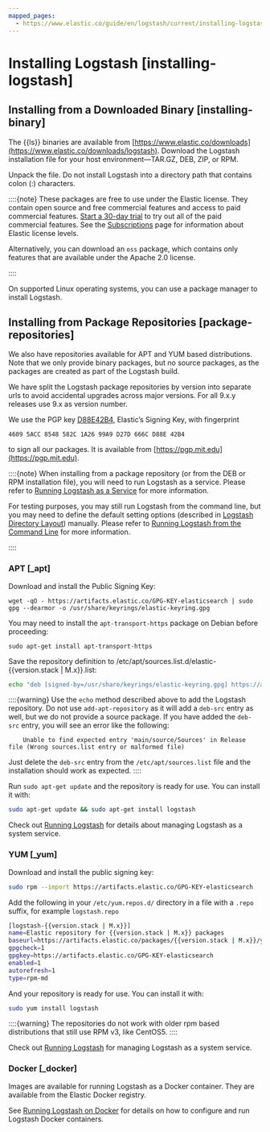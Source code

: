 ```yaml
---
mapped_pages:
  - https://www.elastic.co/guide/en/logstash/current/installing-logstash.html
---
```


# Installing Logstash [installing-logstash]


## Installing from a Downloaded Binary [installing-binary]

The {{ls}} binaries are available from [https://www.elastic.co/downloads](https://www.elastic.co/downloads/logstash). Download the Logstash installation file for your host environment—TAR.GZ, DEB, ZIP, or RPM.

Unpack the file. Do not install Logstash into a directory path that contains colon (:) characters.

::::{note}
These packages are free to use under the Elastic license. They contain open source and free commercial features and access to paid commercial features. [Start a 30-day trial](docs-content://deploy-manage/license/manage-your-license-in-self-managed-cluster.md) to try out all of the paid commercial features. See the [Subscriptions](https://www.elastic.co/subscriptions) page for information about Elastic license levels.

Alternatively, you can download an `oss` package, which contains only features that are available under the Apache 2.0 license.

::::


On supported Linux operating systems, you can use a package manager to install Logstash.


## Installing from Package Repositories [package-repositories]

We also have repositories available for APT and YUM based distributions. Note that we only provide binary packages, but no source packages, as the packages are created as part of the Logstash build.

We have split the Logstash package repositories by version into separate urls to avoid accidental upgrades across major versions. For all 9.x.y releases use 9.x as version number.

We use the PGP key [D88E42B4](https://pgp.mit.edu/pks/lookup?op=vindex&search=0xD27D666CD88E42B4), Elastic’s Signing Key, with fingerprint

```
4609 5ACC 8548 582C 1A26 99A9 D27D 666C D88E 42B4
```
to sign all our packages. It is available from [https://pgp.mit.edu](https://pgp.mit.edu).

::::{note}
When installing from a package repository (or from the DEB or RPM installation file), you will need to run Logstash as a service. Please refer to [Running Logstash as a Service](/reference/running-logstash.md) for more information.

For testing purposes, you may still run Logstash from the command line, but you may need to define the default setting options (described in [Logstash Directory Layout](/reference/dir-layout.md)) manually. Please refer to [Running Logstash from the Command Line](/reference/running-logstash-command-line.md) for more information.

::::



### APT [_apt]

Download and install the Public Signing Key:

```
wget -qO - https://artifacts.elastic.co/GPG-KEY-elasticsearch | sudo gpg --dearmor -o /usr/share/keyrings/elastic-keyring.gpg
```

You may need to install the `apt-transport-https` package on Debian before proceeding:

```
sudo apt-get install apt-transport-https
```

Save the repository definition to  /etc/apt/sources.list.d/elastic-{{version.stack | M.x}}.list:

```sh subs=true
echo "deb [signed-by=/usr/share/keyrings/elastic-keyring.gpg] https://artifacts.elastic.co/packages/{{version.stack | M.x}}/apt stable main" | sudo tee -a /etc/apt/sources.list.d/elastic-{{version.stack | M.x}}.list
```

::::{warning}
Use the `echo` method described above to add the Logstash repository.
Do not use `add-apt-repository` as it will add a `deb-src` entry as well, but we do not provide a source package.
If you have added the `deb-src` entry, you will see an error like the following:

```
    Unable to find expected entry 'main/source/Sources' in Release file (Wrong sources.list entry or malformed file)
```

Just delete the `deb-src` entry from the `/etc/apt/sources.list` file and the
installation should work as expected.
::::

Run `sudo apt-get update` and the repository is ready for use. You can install
it with:

```sh subs=true
sudo apt-get update && sudo apt-get install logstash
```

Check out [Running Logstash](running-logstash.md) for details about managing Logstash as a system service.


### YUM [_yum]

Download and install the public signing key:

```sh
sudo rpm --import https://artifacts.elastic.co/GPG-KEY-elasticsearch
```

Add the following in your `/etc/yum.repos.d/` directory
in a file with a `.repo` suffix, for example `logstash.repo`

```sh subs=true
[logstash-{{version.stack | M.x}}]
name=Elastic repository for {{version.stack | M.x}} packages
baseurl=https://artifacts.elastic.co/packages/{{version.stack | M.x}}/yum
gpgcheck=1
gpgkey=https://artifacts.elastic.co/GPG-KEY-elasticsearch
enabled=1
autorefresh=1
type=rpm-md
```
And your repository is ready for use. You can install it with:

```sh
sudo yum install logstash
```

::::{warning}
The repositories do not work with older rpm based distributions that still use RPM v3, like CentOS5.
::::

Check out [Running Logstash](running-logstash.md)  for managing Logstash as a system service.

### Docker [_docker]

Images are available for running Logstash as a Docker container. They are available from the Elastic Docker registry.

See [Running Logstash on Docker](/reference/docker.md) for details on how to configure and run Logstash Docker containers.

